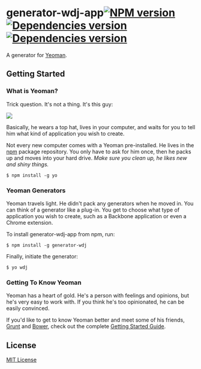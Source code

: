 # generator-wdj-app[![NPM version](https://badge.fury.io/js/generator-wdj.png)](http://badge.fury.io/js/generator-wdj)[![Dependencies version](https://david-dm.org/ivanzhaowy/generator-wdj.png)](http://david-dm.org/ivanzhaowy/generator-wdj)[![Dependencies version](https://david-dm.org/ivanzhaowy/generator-wdj/dev-status.png)](http://david-dm.org/ivanzhaowy/generator-wdj)

A generator for [Yeoman](http://yeoman.io).


## Getting Started

### What is Yeoman?

Trick question. It's not a thing. It's this guy:

![](http://i.imgur.com/JHaAlBJ.png)

Basically, he wears a top hat, lives in your computer, and waits for you to tell him what kind of application you wish to create.

Not every new computer comes with a Yeoman pre-installed. He lives in the [npm](https://npmjs.org) package repository. You only have to ask for him once, then he packs up and moves into your hard drive. *Make sure you clean up, he likes new and shiny things.*

```
$ npm install -g yo
```

### Yeoman Generators

Yeoman travels light. He didn't pack any generators when he moved in. You can think of a generator like a plug-in. You get to choose what type of application you wish to create, such as a Backbone application or even a Chrome extension.

To install generator-wdj-app from npm, run:

```
$ npm install -g generator-wdj
```

Finally, initiate the generator:

```
$ yo wdj
```

### Getting To Know Yeoman

Yeoman has a heart of gold. He's a person with feelings and opinions, but he's very easy to work with. If you think he's too opinionated, he can be easily convinced.

If you'd like to get to know Yeoman better and meet some of his friends, [Grunt](http://gruntjs.com) and [Bower](http://bower.io), check out the complete [Getting Started Guide](https://github.com/yeoman/yeoman/wiki/Getting-Started).


## License

[MIT License](http://en.wikipedia.org/wiki/MIT_License)
